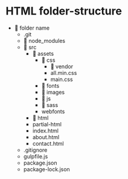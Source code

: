 # HTML folder-structure

* :file_folder: folder name 
  * .git
  * :file_folder: node_modules
  * :file_folder: src
    * :file_folder: assets
      * :file_folder: css
        * :file_folder: vendor
        * all.min.css
        * main.css
      * :file_folder: fonts
      * :file_folder: images
      * :file_folder: js
      * :file_folder: sass
      * webfonts
    * :file_folder: html
    * partial-html
    * index.html
    * about.html
    * contact.html
  * .gitignore
  * gulpfile.js
  * package.json
  * package-lock.json